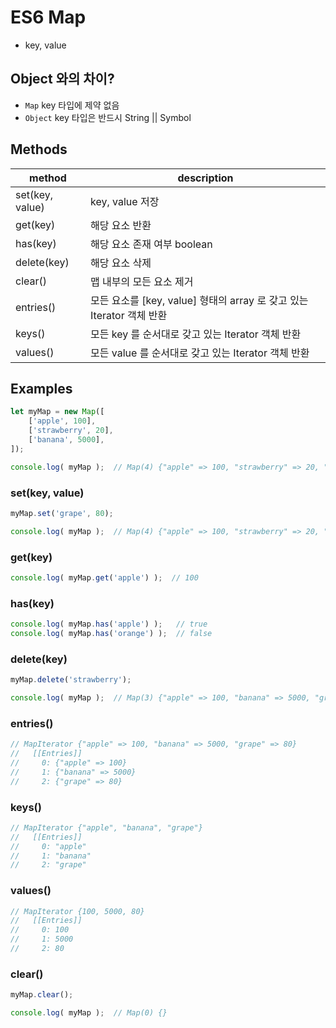 # ES6 Map
- key, value

## Object 와의 차이?
- `Map` key 타입에 제약 없음
- `Object` key 타입은 반드시 String || Symbol

## Methods
method | description
--- | ---
set(key, value) | key, value 저장
get(key) | 해당 요소 반환
has(key) | 해당 요소 존재 여부 boolean
delete(key) | 해당 요소 삭제
clear() | 맵 내부의 모든 요소 제거
entries() | 모든 요소를 [key, value] 형태의 array 로 갖고 있는 Iterator 객체 반환
keys() | 모든 key 를 순서대로 갖고 있는 Iterator 객체 반환
values() | 모든 value 를 순서대로 갖고 있는 Iterator 객체 반환

## Examples
```javascript
let myMap = new Map([
    ['apple', 100],
    ['strawberry', 20],
    ['banana', 5000],
]);

console.log( myMap );  // Map(4) {"apple" => 100, "strawberry" => 20, "banana" => 5000}
```

### set(key, value)
```javascript
myMap.set('grape', 80);

console.log( myMap );  // Map(4) {"apple" => 100, "strawberry" => 20, "banana" => 5000, "grape" => 80}
```

### get(key)
```javascript
console.log( myMap.get('apple') );  // 100
```

### has(key)
```javascript
console.log( myMap.has('apple') );   // true
console.log( myMap.has('orange') );  // false
```

### delete(key)
```javascript
myMap.delete('strawberry');

console.log( myMap );  // Map(3) {"apple" => 100, "banana" => 5000, "grape" => 80}
```

### entries()
```javascript
// MapIterator {"apple" => 100, "banana" => 5000, "grape" => 80}
//   [[Entries]]
//     0: {"apple" => 100}
//     1: {"banana" => 5000}
//     2: {"grape" => 80}
```

### keys()
```javascript
// MapIterator {"apple", "banana", "grape"}
//   [[Entries]]
//     0: "apple"
//     1: "banana"
//     2: "grape"
```

### values()
```javascript
// MapIterator {100, 5000, 80}
//   [[Entries]]
//     0: 100
//     1: 5000
//     2: 80
```

### clear()
```javascript
myMap.clear();

console.log( myMap );  // Map(0) {}
```
